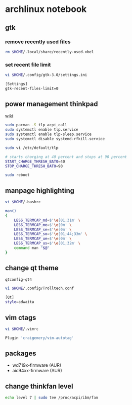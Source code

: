 # archlinux notebook

## gtk

### remove recently used files

```bash
rm $HOME/.local/share/recently-used.xbel
```

### set recent file limit

```bash
vi $HOME/.config/gtk-3.0/settings.ini

[Settings]
gtk-recent-files-limit=0
```

## power management thinkpad

[wiki](http://linrunner.de/en/tlp/docs/tlp-configuration.html)

```bash
sudo pacman -S tlp acpi_call
sudo systemctl enable tlp.service
sudo systemctl enable tlp-sleep.service
sudo systemctl disable systemd-rfkill.service
```

```bash
sudo vi /etc/default/tlp

# starts charging at 40 percent and stops at 90 percent
START_CHARGE_THRESH_BAT0=40
STOP_CHARGE_THRESH_BAT0=90
```

```bash
sudo reboot
```

## manpage highlighting

```bash
vi $HOME/.bashrc

man()
{
    LESS_TERMCAP_md=$'\e[01;31m' \
    LESS_TERMCAP_me=$'\e[0m' \
    LESS_TERMCAP_se=$'\e[0m' \
    LESS_TERMCAP_so=$'\e[01;44;33m' \
    LESS_TERMCAP_ue=$'\e[0m' \
    LESS_TERMCAP_us=$'\e[01;32m' \
    command man "$@"
}
```

## change qt theme

```bash
qtconfig-qt4
```

```bash
vi $HOME/.config/Trolltech.conf

[Qt]
style=adwaita
```

## vim ctags

```bash
vi $HOME/.vimrc

Plugin 'craigemery/vim-autotag'
```

## packages

* wd719x-firmware (AUR)
* aic94xx-firmware (AUR)

## change thinkfan level

```bash
echo level 7 | sudo tee /proc/acpi/ibm/fan
```
